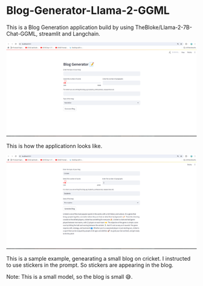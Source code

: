 # Blog-Generator-Llama-2-GGML

This is a Blog Generation application build by using TheBloke/Llama-2-7B-Chat-GGML, streamlit and Langchain.

![](example.png)

This is how the applicationn looks like.

![](example-blog.png)

This is a sample example, genearating a small blog on cricket. I instructed to use stickers in the prompt. So stickers are appearing in the blog.


Note: This is a small model, so the blog is small 😅.



